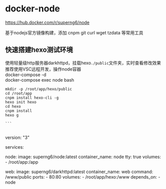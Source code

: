 # docker-node
https://hub.docker.com/r/superng6/node

基于nodejs官方镜像构建，添加 cnpm git curl wget tzdata 等常用工具

## 快速搭建hexo测试环境
使用轻量级http服务器darkhttpd，挂载hexo`./public`文件夹，实时查看修改效果  
推荐使用VSC远程开发，操作node容器  
docker-compose -d  
docker-compose exec node bash  

````
mkdir -p /root/app/hexo/public
cd /root/app
cnpm install hexo-cli -g
hexo init hexo
cd hexo
cnpm install
hexo g

```


````
version: "3"

services:

  node:
    image: superng6/node:latest
    container_name: node
    tty: true
    volumes:
      - /root/app:/app

  web:
    image: superng6/darkhttpd:latest
    container_name: web
    command: /www/public
    ports:
      - 80:80
    volumes:
      - /root/app/hexo:/www
    depends_on:
      - node
````
